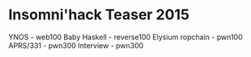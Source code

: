 # Insomni'hack Teaser 2015

YNOS - web100
Baby Haskell - reverse100
Elysium ropchain - pwn100
APRS/331 - pwn300
Interview - pwn300
